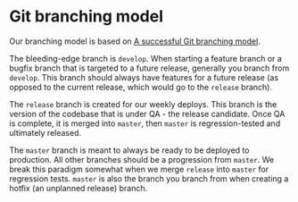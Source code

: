 # Git branching model

Our branching model is based on [A successful Git branching model](http://nvie.com/posts/a-successful-git-branching-model/).

The bleeding-edge branch is `develop`. When starting a feature branch or a bugfix branch that is targeted to a future release, generally you branch from `develop`. This branch should always have features for a future release (as opposed to the current release, which would go to the `release` branch).

The `release` branch is created for our weekly deploys. This branch is the version of the codebase that is under QA - the release candidate. Once QA is complete, it is merged into `master`, then `master` is regression-tested and ultimately released.

The `master` branch is meant to always be ready to be deployed to production. All other branches should be a progression from `master`. We break this paradigm somewhat when we merge `release` into `master` for regression tests. `master` is also the branch you branch from when creating a hotfix (an unplanned release) branch.


